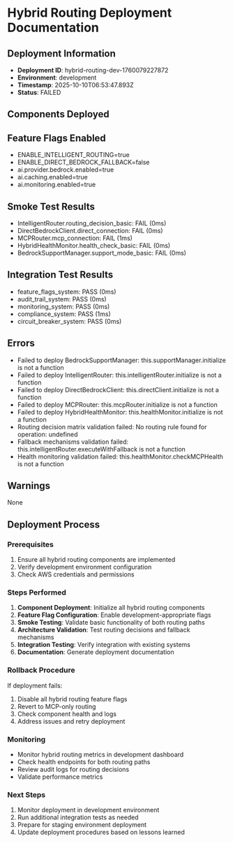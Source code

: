 # Hybrid Routing Deployment Documentation

## Deployment Information
- **Deployment ID**: hybrid-routing-dev-1760079227872
- **Environment**: development
- **Timestamp**: 2025-10-10T06:53:47.893Z
- **Status**: FAILED

## Components Deployed


## Feature Flags Enabled
- ENABLE_INTELLIGENT_ROUTING=true
- ENABLE_DIRECT_BEDROCK_FALLBACK=false
- ai.provider.bedrock.enabled=true
- ai.caching.enabled=true
- ai.monitoring.enabled=true

## Smoke Test Results
- IntelligentRouter.routing_decision_basic: FAIL (0ms)
- DirectBedrockClient.direct_connection: FAIL (0ms)
- MCPRouter.mcp_connection: FAIL (1ms)
- HybridHealthMonitor.health_check_basic: FAIL (0ms)
- BedrockSupportManager.support_mode_basic: FAIL (0ms)

## Integration Test Results
- feature_flags_system: PASS (0ms)
- audit_trail_system: PASS (0ms)
- monitoring_system: PASS (0ms)
- compliance_system: PASS (1ms)
- circuit_breaker_system: PASS (0ms)

## Errors
- Failed to deploy BedrockSupportManager: this.supportManager.initialize is not a function
- Failed to deploy IntelligentRouter: this.intelligentRouter.initialize is not a function
- Failed to deploy DirectBedrockClient: this.directClient.initialize is not a function
- Failed to deploy MCPRouter: this.mcpRouter.initialize is not a function
- Failed to deploy HybridHealthMonitor: this.healthMonitor.initialize is not a function
- Routing decision matrix validation failed: No routing rule found for operation: undefined
- Fallback mechanisms validation failed: this.intelligentRouter.executeWithFallback is not a function
- Health monitoring validation failed: this.healthMonitor.checkMCPHealth is not a function

## Warnings
None

## Deployment Process

### Prerequisites
1. Ensure all hybrid routing components are implemented
2. Verify development environment configuration
3. Check AWS credentials and permissions

### Steps Performed
1. **Component Deployment**: Initialize all hybrid routing components
2. **Feature Flag Configuration**: Enable development-appropriate flags
3. **Smoke Testing**: Validate basic functionality of both routing paths
4. **Architecture Validation**: Test routing decisions and fallback mechanisms
5. **Integration Testing**: Verify integration with existing systems
6. **Documentation**: Generate deployment documentation

### Rollback Procedure
If deployment fails:
1. Disable all hybrid routing feature flags
2. Revert to MCP-only routing
3. Check component health and logs
4. Address issues and retry deployment

### Monitoring
- Monitor hybrid routing metrics in development dashboard
- Check health endpoints for both routing paths
- Review audit logs for routing decisions
- Validate performance metrics

### Next Steps
1. Monitor deployment in development environment
2. Run additional integration tests as needed
3. Prepare for staging environment deployment
4. Update deployment procedures based on lessons learned
